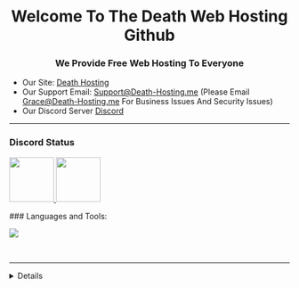 <h1 align="center">Welcome To The Death Web Hosting Github</h1>
<h3 align="center">We Provide Free Web Hosting To Everyone</h3>

- Our Site: [Death Hosting](https://death-hosting.me)
- Our Support Email: Support@Death-Hosting.me (Please Email Grace@Death-Hosting.me For Business Issues And Security Issues)
- Our Discord Server [Discord](https://discord.death-hosting.me)

---

### Discord Status
<p align="left">
<a href="https://discord.com/users/991140932432965693">
<img height="80px" src="https://discord.c99.nl/widget/theme-2/991140932432965693.png" /> <a href="https://discord.com/users/590617001811247105">
<img height="80px" src="https://discord.c99.nl/widget/theme-2/590617001811247105.png" />
</a>
</p>
<p align="center">

</a>
</p>
### Languages and Tools:
<p align="left">
<img src="https://img.shields.io/badge/Node.JS-black?style=for-the-badge&logo=node.js" />
</p>
<br>

---

<details>
  <center> GitHub Stats</center>
</br>
<img align="left" alt="AgentDeath253" src="https://github-readme-stats.vercel.app/api?username=agentdeath253&show_icons=true&locale=en&theme=dark&layout=compact" />
<img align="center" alt="4yx" src="https://github-readme-stats.vercel.app/api?username=4yx&show_icons=true&locale=en&theme=dark&layout=compact" />
